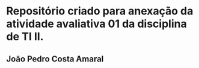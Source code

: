 # Repositório criado para anexação da atividade avaliativa 01 da disciplina de TI II.


## João Pedro Costa Amaral
